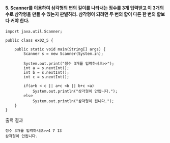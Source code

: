 #### 5. Scanner를 이용하여 삼각형의 변의 길이를 나타내는 정수를 3개 입력받고 이 3개의 수로 삼각형을 만들 수 있는지 판별하라. 삼각형이 되려면 두 변의 합이 다른 한 변의 합보다 커야 한다.

```
import java.util.Scanner;

public class ex02_5 {

	public static void main(String[] args) {
		Scanner s = new Scanner(System.in);
		
		System.out.print("정수 3개를 입력하시오>>");
		int a = s.nextInt();
		int b = s.nextInt();
		int c = s.nextInt();
		
		if(a+b < c || a+c <b || b+c <a)
			System.out.println("삼각형이 안됩니다.");
		else
			System.out.println("삼각형이 됩니다.");
	}
}
```
출력 결과
```
정수 3개를 입력하시오>>4 7 13
삼각형이 안됩니다.
```
